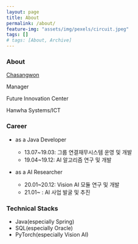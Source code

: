 ```yaml
---
layout: page
title: About
permalink: /about/
feature-img: "assets/img/pexels/circuit.jpeg"
tags: []
# tags: [About, Archive]
---
```


### About
[Chasangwon](amaruak00@hanwha.com)

Manager


Future Innovation Center

Hanwha Systems/ICT


### Career
 - as a Java Developer
   - 13.07~19.03: 그룹 연결재무시스템 운영 및 개발
   - 19.04~19.12: AI 알고리즘 연구 및 개발

 - as a AI Researcher
   - 20.01~20.12: Vision AI 모듈 연구 및 개발
   - 21.01~ : AI 사업 발굴 및 추진

### Technical Stacks
 - Java(especially Spring)
 - SQL(especially Oracle)
 - PyTorch(especially Vision AI)
 
